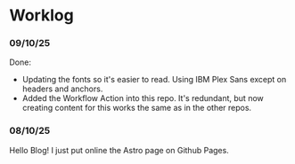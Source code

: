 # Worklog

### 09/10/25
Done:
- Updating the fonts so it's easier to read. Using IBM Plex Sans except on headers and 
anchors.
- Added the Workflow Action into this repo. It's redundant, but now creating content for this 
works the same as in the other repos.

### 08/10/25
Hello Blog! I just put online the Astro page on Github Pages. 